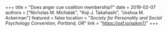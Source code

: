 +++
title = "Does anger cue coalition membership?"
date = 2019-02-07
authors = ["Nicholas M. Michalak", "Koji J. Takahashi", "Joshua M. Ackerman"]
featured = false
location = "*Society for Personality and Social Psychology Convention, Portland, OR*"
link = "https://osf.io/spkm7/"
+++

